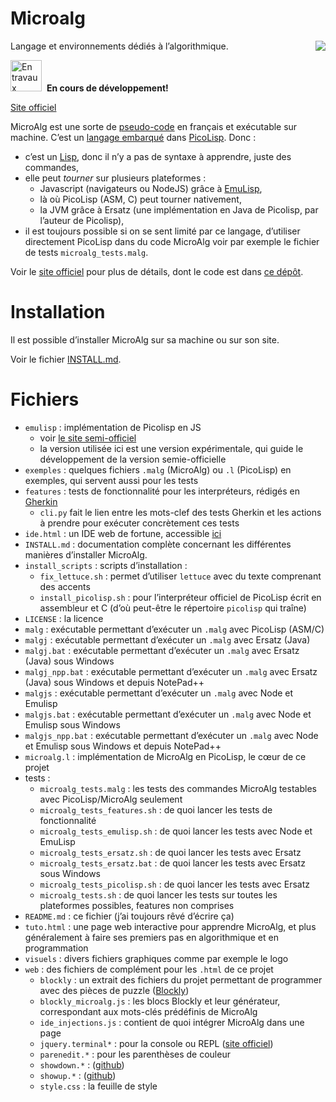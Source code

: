 Microalg
========

<a href="https://travis-ci.org/Microalg/Microalg" style="float:right;">
<img src="https://travis-ci.org/Microalg/Microalg.svg?branch=master"></a>

Langage et environnements dédiés à l’algorithmique.

<img src="http://www.art-decor.org/mediawiki/images/9/9f/Attention_icon.svg"
     alt="En travaux" height="50"/>&nbsp;&nbsp;**En cours de développement!**

[Site officiel](http://microalg.info/)

MicroAlg est une sorte de [pseudo-code](https://fr.wikipedia.org/wiki/Pseudo-code)
en français et exécutable sur machine. C’est un [langage
embarqué](https://fr.wikipedia.org/wiki/Langage_d%C3%A9di%C3%A9#Langages_d.C3.A9di.C3.A9s_internes_et_externes)
dans [PicoLisp](http://picolisp.com). Donc :

* c’est un [Lisp](http://fr.wikipedia.org/wiki/Lisp), donc il n’y a pas de
  syntaxe à apprendre, juste des commandes,
* elle peut *tourner* sur plusieurs plateformes :
    * Javascript (navigateurs ou NodeJS) grâce à
      [EmuLisp](http://grahack.github.io/EmuLisp),
    * là où PicoLisp (ASM, C) peut tourner nativement,
    * la JVM grâce à Ersatz (une implémentation en Java de Picolisp, par
      l’auteur de Picolisp),
* il est toujours possible si on se sent limité par ce langage, d’utiliser
  directement PicoLisp dans du code MicroAlg voir par exemple le fichier de
  tests `microalg_tests.malg`.

Voir le [site officiel](http://microalg.info/) pour plus de détails, dont le
code est dans [ce dépôt](https://github.com/Microalg/microalg.github.io).

Installation
============

Il est possible d’installer MicroAlg sur sa machine ou sur son site.

Voir le fichier [INSTALL.md](https://github.com/Microalg/Microalg/blob/latest/INSTALL.md).

Fichiers
========

* `emulisp` : implémentation de Picolisp en JS
    * voir [le site semi-officiel](https://github.com/grahack/emulisp)
    * la version utilisée ici est une version expérimentale, qui guide le
      développement de la version semie-officielle
* `exemples` : quelques fichiers `.malg` (MicroAlg) ou `.l` (PicoLisp) en
  exemples, qui servent aussi pour les tests
* `features` : tests de fonctionnalité pour les interpréteurs, rédigés en
  [Gherkin](https://github.com/cucumber/cucumber/wiki/Gherkin)
    * `cli.py` fait le lien entre les mots-clef des tests Gherkin et les
      actions à prendre pour exécuter concrètement ces tests
* `ide.html` : un IDE web de fortune, accessible [ici](http://microalg.info/ide.html)
* `INSTALL.md` : documentation complète concernant les différentes manières
  d’installer MicroAlg.
* `install_scripts` : scripts d’installation :
    * `fix_lettuce.sh` : permet d’utiliser `lettuce` avec du texte comprenant
      des accents
    * `install_picolisp.sh` : pour l’interpréteur officiel de PicoLisp écrit en
      assembleur et C
      (d’où peut-être le répertoire `picolisp` qui traîne)
* `LICENSE` : la licence
* `malg` : exécutable permettant d’exécuter un `.malg` avec PicoLisp (ASM/C)
* `malgj` : exécutable permettant d’exécuter un `.malg` avec Ersatz (Java)
* `malgj.bat` : exécutable permettant d’exécuter un `.malg` avec Ersatz (Java) sous Windows
* `malgj_npp.bat` : exécutable permettant d’exécuter un `.malg` avec Ersatz (Java) sous Windows et depuis NotePad++
* `malgjs` : exécutable permettant d’exécuter un `.malg` avec Node et Emulisp
* `malgjs.bat` : exécutable permettant d’exécuter un `.malg` avec Node et Emulisp sous Windows
* `malgjs_npp.bat` : exécutable permettant d’exécuter un `.malg` avec Node et Emulisp sous Windows et depuis NotePad++
* `microalg.l` : implémentation de MicroAlg en PicoLisp, le cœur de ce projet
* tests :
    * `microalg_tests.malg` : les tests des commandes MicroAlg testables avec
      PicoLisp/MicroAlg seulement
    * `microalg_tests_features.sh` : de quoi lancer les tests de fonctionnalité
    * `microalg_tests_emulisp.sh` :  de quoi lancer les tests avec Node et EmuLisp
    * `microalg_tests_ersatz.sh` :   de quoi lancer les tests avec Ersatz
    * `microalg_tests_ersatz.bat` :   de quoi lancer les tests avec Ersatz sous Windows
    * `microalg_tests_picolisp.sh` : de quoi lancer les tests avec Ersatz
    * `microalg_tests.sh` :  de quoi lancer les tests sur toutes les
                             plateformes possibles, features non comprises
* `README.md` : ce fichier (j’ai toujours rêvé d’écrire ça)
* `tuto.html` : une page web interactive pour apprendre MicroAlg, et plus
  généralement à faire ses premiers pas en algorithmique et en programmation
* `visuels` : divers fichiers graphiques comme par exemple le logo
* `web` : des fichiers de complément pour les `.html` de ce projet
    * `blockly` : un extrait des fichiers du projet permettant de programmer
      avec des pièces de puzzle ([Blockly](http://code.google.com/p/blockly/))
    * `blockly_microalg.js` : les blocs Blockly et leur générateur,
      correspondant aux mots-clés prédéfinis de MicroAlg
    * `ide_injections.js` : contient de quoi intégrer MicroAlg dans une page
    * `jquery.terminal*` : pour la console ou REPL ([site officiel](http://terminal.jcubic.pl/))
    * `parenedit.*` : pour les parenthèses de couleur
    * `showdown.*` : ([github](https://github.com/coreyti/showdown))
    * `showup.*` : ([github](https://github.com/upstage/showup))
    * `style.css` : la feuille de style
